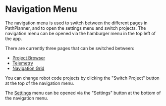 # Navigation Menu

The navigation menu is used to switch between the different pages in PathPlanner, and to open the settings menu and
switch projects. The navigation menu can be opened via the hamburger menu in the top left of the app.

There are currently three pages that can be switched between:

* [Project Browser](gui-Project-Browser.md)
* [Telemetry](gui-Telemetry.md)
* [Navigation Grid](gui-Navigation-Grid-Editor.md)

You can change robot code projects by clicking the "Switch Project" button at the top of the navigation menu.

The [Settings](gui-Settings.md) menu can be opened via the "Settings" button at the bottom of the navigation menu.
